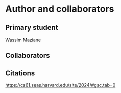 Author and collaborators
========================

Primary student
---------------
Wassim Maziane

Collaborators
-------------

Citations
---------
https://cs61.seas.harvard.edu/site/2024/#gsc.tab=0
